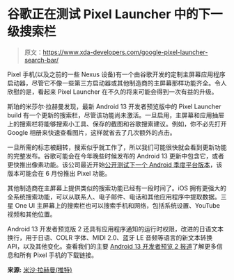 # 谷歌正在测试 Pixel Launcher 中的下一级搜索栏

> 原文：<https://www.xda-developers.com/google-pixel-launcher-search-bar/>

Pixel 手机(以及之前的一些 Nexus 设备)有一个由谷歌开发的定制主屏幕应用程序启动器，尽管它不像一些第三方启动器或其他制造商的主屏幕那样功能齐全。令人欣慰的是，看起来 Pixel Launcher 在不久的将来可能会得到一次有益的升级。

斯珀的米莎尔·拉赫曼发现，最新 Android 13 开发者预览版中的 Pixel Launcher build 有一个更新的搜索栏，尽管该功能尚未激活。一旦启用，主屏幕和应用抽屉上的搜索栏将能够搜索小工具、保存的截图和谷歌搜索建议。例如，你不必先打开 Google 相册来快速查看图片，这样就省去了几次额外的点击。

一旦所需的标志被翻转，搜索似乎就工作了，所以我们可能很快就会看到更新功能的完整发布。谷歌可能会在今年晚些时候发布的 Android 13 更新中包含它，或者更快推出像素功能。该公司最近开始[公开测试下一个 Android 季度平台版本](https://www.xda-developers.com/android-12-qpr3-beta-1/)，该版本可能会在 6 月份推出 Pixel 功能。

其他制造商在主屏幕上提供类似的搜索功能已经有一段时间了。iOS 拥有更强大的全系统搜索功能，可以从联系人、电子邮件、电话和其他应用程序中提取数据。三星 One UI 主屏幕上的搜索栏也可以搜索手机和网络，包括系统设置、YouTube 视频和其他位置。

Android 13 开发者预览版 2 还具有应用程序通知的运行时权限，改进的日语文本换行，用于日语、COLR 字体、MIDI 2.0、蓝牙 LE 音频等语言的新文本转换 API，以及其他变化。查看我们的主要 [Android 13 开发者预览 2 报道](https://www.xda-developers.com/android-12l/)了解更多信息和所有 Pixel 手机的下载链接。

**来源:** [米沙·拉赫曼(推特)](https://twitter.com/MishaalRahman/status/1506037974747725829)